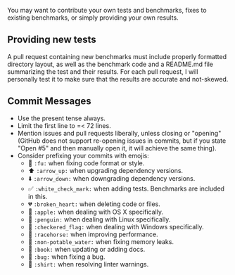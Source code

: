 You may want to contribute your own tests and benchmarks, fixes to existing benchmarks, or simply providing your own results.

## Providing new tests
A pull request containing new benchmarks must include properly formatted directory layout, as well as the benchmark code and a README.md file summarizing the test and their results. For each pull request, I will personally test it to make sure that the results are accurate and not-skewed.

## Commit Messages
* Use the present tense always.
* Limit the first line to =< 72 lines.
* Mention issues and pull requests liberally, unless closing or "opening" (GitHub does not support re-opening issues in commits, but if you state "Open #5" and then manually open it, it will achieve the same thing).
* Consider prefixing your commits with emojis:
  * :fu: `:fu:` when fixing code format or style.
  * :arrow_up: `:arrow_up:` when upgrading dependency versions.
  * :arrow_down: `:arrow_down:` when downgrading dependency versions.
  * :white_check_mark: `:white_check_mark:` when adding tests. Benchmarks are included in this.
  * :broken_heart: `:broken_heart:` when deleting code or files.
  * :apple: `:apple:` when dealing with OS X specifically.
  * :penguin: `:penguin:` when dealing with Linux specifically.
  * :checkered_flag: `:checkered_flag:` when dealing with Windows specifically.
  * :racehorse: `:racehorse:` when improving performance.
  * :non-potable_water: `:non-potable_water:` when fixing memory leaks.
  * :book: `:book:` when updating or adding docs.
  * :bug: `:bug:` when fixing a bug.
  * :shirt: `:shirt:` when resolving linter warnings.
